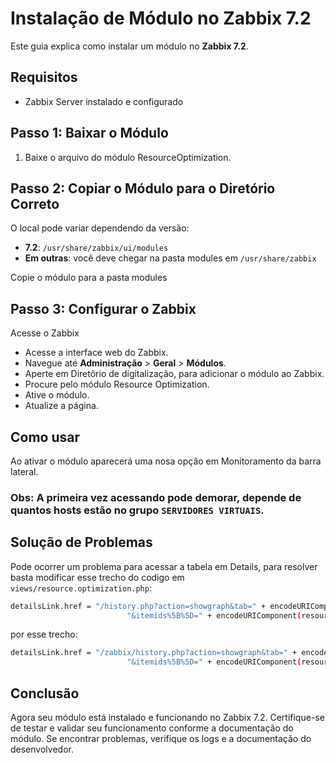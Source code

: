 # Instalação de Módulo no Zabbix 7.2

Este guia explica como instalar um módulo no **Zabbix 7.2**.

## Requisitos

- Zabbix Server instalado e configurado

## Passo 1: Baixar o Módulo

1. Baixe o arquivo do módulo ResourceOptimization.

## Passo 2: Copiar o Módulo para o Diretório Correto

O local pode variar dependendo da versão:

- **7.2**: `/usr/share/zabbix/ui/modules`
- **Em outras**: você deve chegar na pasta modules em `/usr/share/zabbix`

Copie o módulo para a pasta modules

## Passo 3: Configurar o Zabbix

Acesse o Zabbix

- Acesse a interface web do Zabbix.
- Navegue até **Administração** > **Geral** > **Módulos**.
- Aperte em Diretõrio de digitalização, para adicionar o módulo ao Zabbix.
- Procure pelo módulo Resource Optimization.
- Ative o módulo.
- Atualize a página.

## Como usar

Ao ativar o módulo aparecerá uma nosa opção em Monitoramento da barra lateral.

### Obs: A primeira vez acessando pode demorar, depende de quantos hosts estão no grupo `SERVIDORES VIRTUAIS`.


## Solução de Problemas

Pode ocorrer um problema para acessar a tabela em Details, para resolver basta modificar esse trecho do codigo em `views/resource.optimization.php`:


  ```bash
  detailsLink.href = "/history.php?action=showgraph&tab=" + encodeURIComponent(tabParam) +
                            "&itemids%5B%5D=" + encodeURIComponent(resourceItemid);
  ```

  por esse trecho:

  ```bash
  detailsLink.href = "/zabbix/history.php?action=showgraph&tab=" + encodeURIComponent(tabParam) +
                            "&itemids%5B%5D=" + encodeURIComponent(resourceItemid);
  ```

## Conclusão

Agora seu módulo está instalado e funcionando no Zabbix 7.2. Certifique-se de testar e validar seu funcionamento conforme a documentação do módulo. Se encontrar problemas, verifique os logs e a documentação do desenvolvedor.


